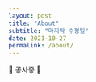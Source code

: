```yaml
---
layout: post
title: "About"
subtitle: "마지막 수정일"
date: 2021-10-27
permalink: /about/
---
```


🚧 공사중 🚧